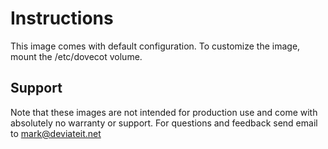 # Instructions
This image comes with default configuration. To customize the image, mount the /etc/dovecot volume.

## Support
Note that these images are not intended for production use and come with absolutely no warranty or support. For questions and feedback send email to mark@deviateit.net
